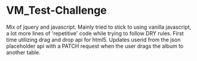 # VM_Test-Challenge
Mix of jquery and javascript. Mainly tried to stick to using vanilla javascript, a lot more lines of 'repetitive' code while
trying to follow DRY rules. 
First time utilizing drag and drop api for html5. Updates userid from the json placeholder api with a PATCH request when the user drags the album to another table. 
